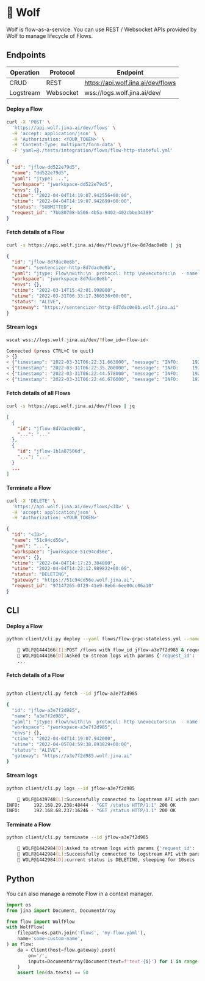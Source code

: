 # :wolf: Wolf

Wolf is flow-as-a-service. You can use REST / Websocket APIs provided by Wolf to manage lifecycle of Flows.

## Endpoints

| Operation | Protocol  | Endpoint                           |
| --------- | --------- | ---------------------------------- |
| CRUD      | REST      | https://api.wolf.jina.ai/dev/flows |
| Logstream | Websocket | wss://logs.wolf.jina.ai/dev/       |

#### Deploy a Flow

```bash
curl -X 'POST' \
  'https://api.wolf.jina.ai/dev/flows' \
  -H 'accept: application/json' \
  -H 'Authorization: <YOUR_TOKEN>' \
  -H 'Content-Type: multipart/form-data' \
  -F 'yaml=@./tests/integration/flows/flow-http-stateful.yml'
```

```json
{
  "id": "jflow-dd522e79d5",
  "name": "dd522e79d5",
  "yaml": "jtype: ...",
  "workspace": "jworkspace-dd522e79d5",
  "envs": {},
  "ctime": "2022-04-04T14:19:07.942556+00:00",
  "utime": "2022-04-04T14:19:07.942699+00:00",
  "status": "SUBMITTED",
  "request_id": "7bb80708-b506-4b5a-9402-402cbbe34389"
}
```

#### Fetch details of a Flow

```bash
curl -s https://api.wolf.jina.ai/dev/flows/jflow-8d7dac0e8b | jq
```

```json
{
  "id": "jflow-8d7dac0e8b",
  "name": "sentencizer-http-8d7dac0e8b",
  "yaml": "jtype: Flow\nwith:\n  protocol: http \nexecutors:\n  - name: sentencizer\n    uses: jinahub+docker://Sentencizer\n",
  "workspace": "jworkspace-8d7dac0e8b",
  "envs": {},
  "ctime": "2022-03-14T15:42:01.998000",
  "utime": "2022-03-31T06:33:17.366536+00:00",
  "status": "ALIVE",
  "gateway": "https://sentencizer-http-8d7dac0e8b.wolf.jina.ai"
}
```

#### Stream logs

```bash
wscat wss://logs.wolf.jina.ai/dev/?flow_id=<flow-id>

Connected (press CTRL+C to quit)
> {}
< {"timestamp": "2022-03-31T06:22:31.663000", "message": "INFO:     192.168.29.238:55702 - \"GET /status HTTP/1.1\" 200 OK", "status": "STREAMING"}
< {"timestamp": "2022-03-31T06:22:35.200000", "message": "INFO:     192.168.68.237:25242 - \"GET /status HTTP/1.1\" 200 OK", "status": "STREAMING"}
< {"timestamp": "2022-03-31T06:22:44.578000", "message": "INFO:     192.168.32.204:30010 - \"GET /status HTTP/1.1\" 200 OK", "status": "STREAMING"}
< {"timestamp": "2022-03-31T06:22:46.676000", "message": "INFO:     192.168.29.238:55746 - \"GET /status HTTP/1.1\" 200 OK", "status": "STREAMING"}
```

#### Fetch details of all Flows

```bash
curl -s https://api.wolf.jina.ai/dev/flows | jq
```

```json
[
  {
    "id": "jflow-8d7dac0e8b",
    "...": "..."
  },
  {
    "id": "jflow-1b1a87506d",
    "...": "..."
  }
  ...
]
```

#### Terminate a Flow

```bash
curl -X 'DELETE' \
  'https://api.wolf.jina.ai/dev/flows/<ID>' \
  -H 'accept: application/json' \
  -H 'Authorization: <YOUR_TOKEN>'
```

```json
{
  "id": "<ID>",
  "name": "51c94cd56e",
  "yaml": "...",
  "workspace": "jworkspace-51c94cd56e",
  "envs": {},
  "ctime": "2022-04-04T14:17:23.304000",
  "utime": "2022-04-04T14:22:12.989822+00:00",
  "status": "DELETING",
  "gateway": "https://51c94cd56e.wolf.jina.ai",
  "request_id": "97147265-0f29-41e9-8eb6-6ee00cc06a10"
}
```

## CLI

#### Deploy a Flow

```bash
python client/cli.py deploy --yaml flows/flow-grpc-stateless.yml --name sentencizer

    🐺 WOLF@1444166[I]:POST /flows with flow_id jflow-a3e7f2d985 & request_id 2db8267d-628f-401b-9753-c6f4b5669e99 ..
    🐺 WOLF@1444166[D]:Asked to stream logs with params {'request_id': '2db8267d-628f-401b-9753-c6f4b5669e99'}
    ...
```

#### Fetch details of a Flow

```bash

python client/cli.py fetch --id jflow-a3e7f2d985

{
  "id": "jflow-a3e7f2d985",
  "name": "a3e7f2d985",
  "yaml": "jtype: Flow\nwith:\n  protocol: http \nexecutors:\n  - name: simpleindexer\n    uses: jinahub+docker://SimpleIndexer\n",
  "workspace": "jworkspace-a3e7f2d985",
  "envs": {},
  "ctime": "2022-04-04T14:19:07.942000",
  "utime": "2022-04-05T04:59:38.893829+00:00",
  "status": "ALIVE",
  "gateway": "https://a3e7f2d985.wolf.jina.ai"
}
```

#### Stream logs

```bash
python client/cli.py logs --id jflow-a3e7f2d985

    🐺 WOLF@1439748[L]:Successfully connected to logstream API with params: {'flow_id': 'jflow-a3e7f2d985'}
INFO:     192.168.29.238:48444 - "GET /status HTTP/1.1" 200 OK
INFO:     192.168.68.237:16246 - "GET /status HTTP/1.1" 200 OK
```

#### Terminate a Flow

```bash
python client/cli.py terminate --id jflow-a3e7f2d985

    🐺 WOLF@1442984[D]:Asked to stream logs with params {'request_id': '7c40609c-ada5-4cc3-bdc6-dd38f9f94226'}
    🐺 WOLF@1442984[L]:Successfully connected to logstream API with params: {'request_id': '7c40609c-ada5-4cc3-bdc6-dd38f9f94226'}
    🐺 WOLF@1442984[D]:current status is DELETING, sleeping for 10secs
```

## Python

You can also manage a remote Flow in a context manager.

```python
import os
from jina import Document, DocumentArray

from flow import WolfFlow
with WolfFlow(
    filepath=os.path.join('flows', 'my-flow.yaml'),
    name='some-custom-name',
) as flow:
    da = Client(host=flow.gateway).post(
        on='/',
        inputs=DocumentArray(Document(text=f'text-{i}') for i in range(50)),
    )
    assert len(da.texts) == 50
```
